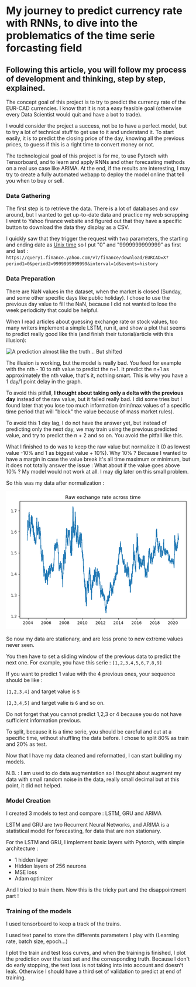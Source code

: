 # My journey to predict currency rate with RNNs, to dive into the problematics of the time serie forcasting field
## Following this article, you will follow my process of development and thinking, step by step, explained.

The concept goal of this project is to try to predict the currency rate of the EUR-CAD currencies. I know that it is not a easy feasible goal 
(otherwise every Data Scientist would quit and have a bot to trade).

I would consider the project a success, not be to have a perfect model, but to try a lot of technical stuff to get use to it and understand it.
To start easily, it is to predict the closing price of the day, knowing all the previous prices, to guess if this is a right time to convert money or not.

The technological goal of this project is for me, to use Pytorch with Tensorboard, and to learn and apply RNNs and other forecasting methods on a real use case like ARIMA. 
At the end, if the results are interesting, I may try to create a fully automated webapp to deploy the model online that tell you when to buy or sell. 

### Data Gathering
The first step is to retrieve the data. There is a lot of databases and csv around, but I wanted to get up-to-date data and practice my web scrapping
I went to Yahoo finance website and figured out that they have a specific button to download the data they display as a CSV.

I quickly saw that they trigger the request with two parameters, the starting and ending date as [Unix time](https://en.wikipedia.org/wiki/Unix_time) so I put "0" and "9999999999999" as first and last : 
`https://query1.finance.yahoo.com/v7/finance/download/EURCAD=X?period1=0&period2=9999999999999&interval=1d&events=history`

### Data Preparation
There are NaN values in the dataset, when the market is closed (Sunday, and some other specific days like public holiday). 
I chose to use the previous day value to fill the NaN, because I did not wanted to lose the week periodicity that could be helpful.

When I read articles about guessing exchange rate or stock values, too many writers implement a simple LSTM, run it,
and show a plot that seems to predict really good like this (and finish their tutorial/article with this illusion):

![A prediction almost like the truth... But shifted ](https://res.cloudinary.com/dyd911kmh/image/upload/f_auto,q_auto:best/v1523953369/output_24_0_nz8zxp.png "Good LSTM illusion")

The illusion is working, but the model is really bad. You feed for example with the nth - 10 to nth value to predict the n+1. 
It predict the n+1 as approximately the nth value, that's it, nothing smart. This is why you have a 1 day/1 point delay in the graph.

To avoid this pitfall, **I thought about taking only a delta with the previous day** instead of the raw value, but it failed really bad.
I did some tries but I found later that you lose too much information (min/max values of a specific time period that will "block" the value because of mass market rules). 

To avoid this 1 day lag, I do not have the answer yet, but instead of predicting only the next day, we may train using the previous predicted value,
and try to predict the n + 2 and so on. You avoid the pitfall like this.

What I finished to do was to keep the raw value but normalize it (0 as lowest value -10% and 1 as biggest value + 10%). 
Why 10% ? Because I wanted to have a margin in case the value break it's all time maximum or minimum, but it does not totally answer the issue : 
What about if the value goes above 10% ? My model would not work at all. I may dig later on this small problem. 

So this was my data after normalization : 

![Normalized data](./images/raw_rate.png "The normalized data")

So now my data are stationary, and are less prone to new extreme values never seen.

You then have to set a sliding window of the previous data to predict the next one.
For example, you have this serie : `[1,2,3,4,5,6,7,8,9]`

If you want to predict 1 value with the 4 previous ones, your sequence should be like : 

`[1,2,3,4]` and target value is `5`

`[2,3,4,5]` and target valie is `6` and so on.

Do not forget that you cannot predict 1,2,3 or 4 because you do not have sufficient information previous.

To split, because it is a time serie, you should be careful and cut at a specific time, without shuffling the data before.
I chose to split 80% as train and 20% as test.

Now that I have my data cleaned and reformatted, I can start building my models.

N.B. : I am used to do data augmentation so I thought about augment my data with small random noise in the data,
really small decimal but at this point, it did not helped.

### Model Creation

I created 3 models to test and compare : LSTM, GRU and ARIMA

LSTM and GRU are two Recurrent Neural Networks, and ARIMA is a statistical model for forecasting, for data that are non stationary.

For the LSTM and GRU, I implement basic layers with Pytorch, with simple architecture : 
- 1 hidden layer
- Hidden layers of 256 neurons
- MSE loss
- Adam optimizer

And I tried to train them. Now this is the tricky part and the disappointment part !


### Training of the models

I used tensorboard to keep a track of the trains. 

I used text panel to store the differents parameters I play with (Learning rate, batch size, epoch...)

I plot the train and test loss curves, and when the training is finished, I plot the prediction over the test set and the corresponding truth. 
Because I don't do early stopping, the test loss is not taking into into account and doesn't leak. 
Otherwise I should have a third set of validation to predict at end of training.


